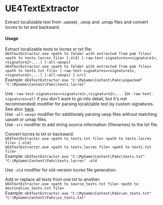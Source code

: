 # UE4TextExtractor

Extract localizable text from .uasset, .uexp and .umap files and convert locres to txt and backward.
  
#### Usage  

Extract localizable texts to locres or txt file:  
`UE4TextExtractor.exe <path to folder with extracted from pak files> <path to texts.locres file> [-old] [-raw-text-signatures=<signature1>,<signature2>,...] [-all-uexps]`  
`UE4TextExtractor.exe <path to folder with extracted from pak files> <path to texts.txt file> [-raw-text-signatures=<signature1>,<signature2>,...] [-all-uexps] [-src]`  
Example: `UE4TextExtractor.exe "C:\MyGame\Content\Paks\unpacked" "C:\MyGame\Content\Paks\texts.locres"`  
  
Use `-raw-text-signatures=<signature1>,<signature2>,...` (or `-raw-text-signatures=all` if you don't want to go into detail, but it's not recommended) modifier for parsing localizable text by custom signatures. See also: [here](https://github.com/VD42/UE4TextExtractor/blob/master/RAW_TEXT_SIGNATURES.md).  
Use `-all-uexps` modifier for additionaly parsing uexp files without matching uasset or umap files.  
Use `-src` modifier to add string source information (filenames) to the txt file.  
  
Convert locres to txt or backward:  
`UE4TextExtractor.exe <path to texts.txt file> <path to texts.locres file> [-old]`  
`UE4TextExtractor.exe <path to texts.locres file> <path to texts.txt file>`  
Example: `UE4TextExtractor.exe "C:\MyGame\Content\Paks\texts.txt" "C:\MyGame\Content\Paks\texts.locres" -old`  
  
Use `-old` modifier for old-version locres file generation.  
  
Add or replace all texts from one txt to another:  
`UE4TextExtractor.exe <path to source_texts.txt file> <path to destination_texts.txt file>`  
Example: `UE4TextExtractor.exe "C:\MyGame\Content\Paks\en_texts.txt" "C:\MyGame\Content\Paks\cn_texts.txt"`